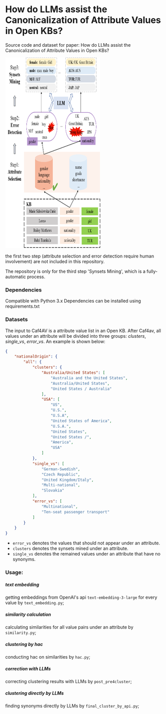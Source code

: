# How do LLMs assist the Canonicalization of Attribute Values in Open KBs?

Source code and dataset for paper: How do LLMs assist the Canonicalization of Attribute Values in Open KBs?
<!--![Alt text](./images/caf.png =30*60) -->

<img src = './images/caf.png' width="300" height="600" alt='alt text'>

the first two step (attribute selection and error detection require human involvement) are not included in this repository.

The repository is only for the third step 'Synsets Mining', which is a fully-automatic process.

### Dependencies

Compatible with Python 3.x
Dependencies can be installed using requirements.txt


### Datasets
The input to Caf4AV is a attribute value list in an Open KB. After Caf4av, all values under an attribute will be divided into three groups: *clusters*, *single_vs*, *error_vs*.  An example is shown below:

```json
{
	"nationalOrigin": {
		"all": {
			"clusters": {
				"Australia/United States": [
					"Australia and the United States",
					"Australia/United States",
					"United States / Australia"
				],
				"USA": [
					"US",
					"U.S.",
					"U.S.A",
					"United States of America",
					"U.S.A.",
					"United States",
					"United States /",
					"America",
					"USA"
				]
			},
			"single_vs": [
				"German-Swedish",
				"Czech Republic",
				"United Kingdom/Italy",
				"Multi-national",
				"Slovakia"
			],
			"error_vs": [
				"Multinational",
				"Ten-seat passenger transport"
			]
		}
	}
}
```

* `error_vs` denotes the values that should not appear under an attribute.
* `clusters` denotes the synsets mined under an attribute.
* `single_vs` denotes the remained values under an attribute that have no synonyms.

### Usage:

##### text embedding
getting embeddings from OpenAI's api `text-embedding-3-large` for every value by `text_embedding.py`;

##### similarity calculation
calculating similarities for all value pairs under an attribute by `similarity.py`;

##### clustering by hac
conducting hac on similarities by `hac.py`; 

##### correction with LLMs
correcting clustering results with LLMs by `post_pre4cluster`;

##### clustering directly by LLMs
finding synonyms directly by LLMs by `final_cluster_by_api.py`;
